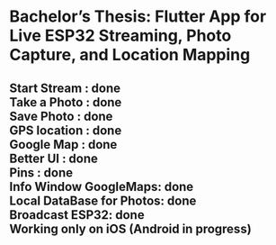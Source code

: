 # Bachelor’s Thesis: Flutter App for Live ESP32 Streaming, Photo Capture, and Location Mapping
Start Stream : done <br />
Take a Photo : done  <br />
Save Photo : done <br />
GPS location : done  <br />
Google Map : done <br />
Better UI : done <br />
Pins : done  <br />
Info Window GoogleMaps: done <br />
Local DataBase for Photos: done <br />
Broadcast ESP32: done <br />
Working only on iOS (Android in progress)
--

